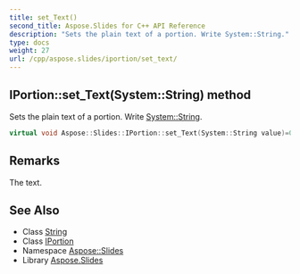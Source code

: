 ```yaml
---
title: set_Text()
second_title: Aspose.Slides for C++ API Reference
description: "Sets the plain text of a portion. Write System::String."
type: docs
weight: 27
url: /cpp/aspose.slides/iportion/set_text/
---
```

## IPortion::set_Text(System::String) method


Sets the plain text of a portion. Write [System::String](../../../system/string/).

```cpp
virtual void Aspose::Slides::IPortion::set_Text(System::String value)=0
```

## Remarks


The text. 
## See Also

* Class [String](../../system/string/)
* Class [IPortion](./)
* Namespace [Aspose::Slides](../)
* Library [Aspose.Slides](../../)